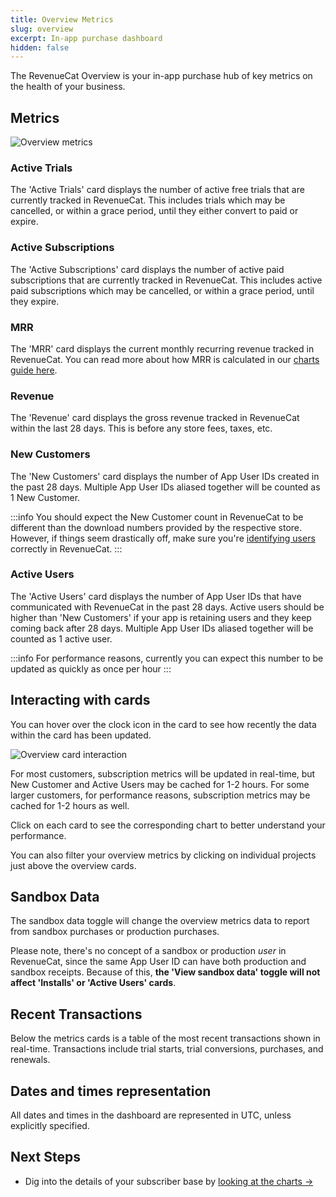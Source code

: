 ```yaml
---
title: Overview Metrics
slug: overview
excerpt: In-app purchase dashboard
hidden: false
---
```


The RevenueCat Overview is your in-app purchase hub of key metrics on the health of your business.

## Metrics

![Overview metrics](/docs_images/dashboard-and-metrics/overview/metrics.png)

### Active Trials

The 'Active Trials' card displays the number of active free trials that are currently tracked in RevenueCat. This includes trials which may be cancelled, or within a grace period, until they either convert to paid or expire.

### Active Subscriptions

The 'Active Subscriptions' card displays the number of active paid subscriptions that are currently tracked in RevenueCat. This includes active paid subscriptions which may be cancelled, or within a grace period, until they expire.

### MRR

The 'MRR' card displays the current monthly recurring revenue tracked in RevenueCat. You can read more about how MRR is calculated in our [charts guide here](/dashboard-and-metrics/charts/monthly-recurring-revenue-mrr-chart).

### Revenue

The 'Revenue' card displays the gross revenue tracked in RevenueCat within the last 28 days. This is before any store fees, taxes, etc.

### New Customers

The 'New Customers' card displays the number of App User IDs created in the past 28 days. Multiple App User IDs aliased together will be counted as 1 New Customer.

:::info
You should expect the New Customer count in RevenueCat to be different than the download numbers provided by the respective store. However, if things seem drastically off, make sure you're [identifying users](/customers/user-ids) correctly in RevenueCat.
:::

### Active Users

The 'Active Users' card displays the number of App User IDs that have communicated with RevenueCat in the past 28 days. Active users should be higher than 'New Customers' if your app is retaining users and they keep coming back after 28 days. Multiple App User IDs aliased together will be counted as 1 active user.

:::info
For performance reasons, currently you can expect this number to be updated as quickly as once per hour
:::

## Interacting with cards

You can hover over the clock icon in the card to see how recently the data within the card has been updated.

![Overview card interaction](/docs_images/dashboard-and-metrics/overview/interaction.png)

For most customers, subscription metrics will be updated in real-time, but New Customer and Active Users may be cached for 1-2 hours. For some larger customers, for performance reasons, subscription metrics may be cached for 1-2 hours as well.

Click on each card to see the corresponding chart to better understand your performance.

You can also filter your overview metrics by clicking on individual projects just above the overview cards.

## Sandbox Data

The sandbox data toggle will change the overview metrics data to report from sandbox purchases or production purchases.

Please note, there's no concept of a sandbox or production _user_ in RevenueCat, since the same App User ID can have both production and sandbox receipts. Because of this, **the 'View sandbox data' toggle will not affect 'Installs' or 'Active Users' cards**.

## Recent Transactions

Below the metrics cards is a table of the most recent transactions shown in real-time. Transactions include trial starts, trial conversions, purchases, and renewals.

## Dates and times representation

All dates and times in the dashboard are represented in UTC, unless explicitly specified.

## Next Steps

- Dig into the details of your subscriber base by [looking at the charts →](/dashboard-and-metrics/charts)
